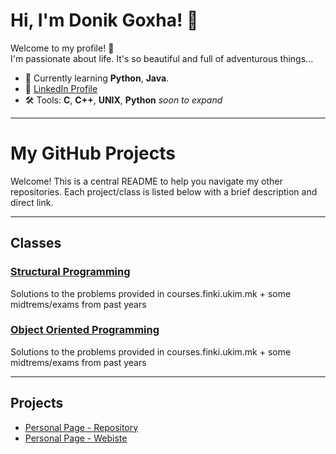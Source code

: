 # Hi, I'm Donik Goxha! 👋

Welcome to my profile! 🚀  
I'm passionate about life. It's so beautiful and full of adventurous things...

- 🌱 Currently learning **Python**, **Java**.
- 💼 [LinkedIn Profile](https://www.linkedin.com/in/donikgoxha/)
- 🛠️ Tools: **C**, **C++**, **UNIX**, **Python** *soon to expand*

---

# My GitHub Projects

Welcome! This is a central README to help you navigate my other repositories. Each project/class is listed below with a brief description and direct link.

---

## Classes

### [Structural Programming](https://github.com/donikgoxha/Structural-Programming-24-25)
Solutions to the problems provided in courses.finki.ukim.mk + some midtrems/exams from past years

### [Object Oriented Programming](https://github.com/donikgoxha/Object-Oriented-Programming-24-25)
Solutions to the problems provided in courses.finki.ukim.mk + some midtrems/exams from past years

---

## Projects
- [Personal Page - Repository](https://github.com/donikgoxha/Personal-Website)
- [Personal Page - Webiste](https://donikgoxha.github.io/Personal-Website/)
